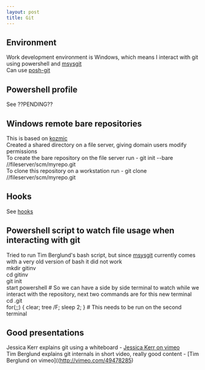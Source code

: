 ```yaml
---
layout: post
title: Git
---
```



Environment
-----------
Work development environment is Windows, which means I interact with git using powershell and [msysgit](http://msysgit.github.com/)  
Can use [posh-git](https://github.com/dahlbyk/posh-git)  


Powershell profile
------------------
See ??PENDING??  


Windows remote bare repositories
--------------------------------
This is based on [kozmic](http://kozmic.pl/2011/08/20/simple-guide-to-running-git-server-on-windows-in-local-network-kind-of/)  
Created a shared directory on a file server, giving domain users modify permissions  
To create the bare repository on the file server run - git init --bare //fileserver/scm/myrepo.git  
To clone this repository on a workstation run - git clone //fileserver/scm/myrepo.git  


Hooks
-----
See [hooks](https://pmcgrath.github.com/git-hooks/)  


Powershell script to watch file usage when interacting with git
---------------------------------------------------------------
Tried to run Tim Berglund's bash script, but since [msysgit](http://msysgit.github.com/) currently comes with a very old version of bash it did not work  
mkdir gitinv  
cd gitinv  
git init  
start powershell  # So we can have a side by side terminal to watch while we interact with the repository, next two commands are for this new terminal  
cd .git  
for(;;) { clear; tree /F; sleep 2; }  # This needs to be run on the second terminal  


Good presentations
------------------
Jessica Kerr explains git using a whiteboard - [Jessica Kerr on vimeo](http://vimeo.com/46010208)  
Tim Berglund explains git internals in short video, really good content - [Tim Berglund on vimeo]((http://vimeo.com/49478285)  
